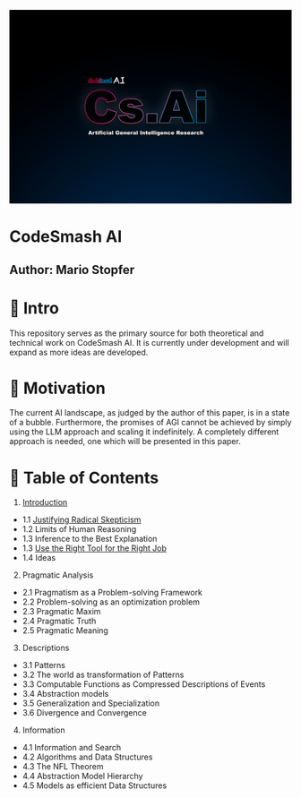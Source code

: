 
![](https://github.com/immmersive/codesmash-ai/blob/main/CsAi.png)

# CodeSmash AI

## Author: Mario Stopfer

# 🔘 Intro

This repository serves as the primary source for both theoretical and technical work on CodeSmash AI. 
It is currently under development and will expand as more ideas are developed.

# 🔘 Motivation

The current AI landscape, as judged by the author of this paper, is in a state of a bubble. 
Furthermore, the promises of AGI cannot be achieved by simply using the LLM approach and scaling it indefinitely. 
A completely different approach is needed, one which will be presented in this paper.
 
# 🔘 Table of Contents
 
1. [Introduction](/introduction.md)
- 1.1 [Justifying Radical Skepticism](/radical-skepticism.md)
- 1.2 Limits of Human Reasoning
- 1.3 Inference to the Best Explanation
- 1.3 [Use the Right Tool for the Right Job](/right-tool-right-job.md)
- 1.4 Ideas

2. Pragmatic Analysis
- 2.1 Pragmatism as a Problem-solving Framework
- 2.2 Problem-solving as an optimization problem
- 2.3 Pragmatic Maxim
- 2.4 Pragmatic Truth
- 2.5 Pragmatic Meaning  

3. Descriptions
- 3.1 Patterns
- 3.2 The world as transformation of Patterns
- 3.3 Computable Functions as Compressed Descriptions of Events
- 3.4 Abstraction models
- 3.5 Generalization and Specialization
- 3.6 Divergence and Convergence

4. Information
- 4.1 Information and Search
- 4.2 Algorithms and Data Structures
- 4.3 The NFL Theorem
- 4.4 Abstraction Model Hierarchy
- 4.5 Models as efficient Data Structures




